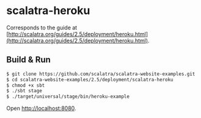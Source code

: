# scalatra-heroku #

Corresponds to the guide at [http://scalatra.org/guides/2.5/deployment/heroku.html](http://scalatra.org/guides/2.5/deployment/heroku.html).

## Build & Run ##

```sh
$ git clone https://github.com/scalatra/scalatra-website-examples.git
$ cd scalatra-website-examples/2.5/deployment/scalatra-heroku
$ chmod +x sbt
$ ./sbt stage
$ ./target/universal/stage/bin/heroku-example
```

Open [http://localhost:8080](http://localhost:8080).
